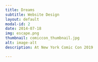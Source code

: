 ```yaml
---
title: Dreams
subtitle: Website Design
layout: default
modal-id: 2
date: 2014-07-18
img: escape.png
thumbnail: comiccon_thumbnail.jpg
alt: image-alt
description: At New York Comic Con 2019

---
```

